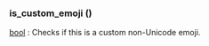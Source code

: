 ### is_custom_emoji () [](https://discordpy.readthedocs.io/en/stable/api.html#discord.PartialEmoji.is_custom_emoji)
[bool](https://docs.python.org/3/library/functions.html#bool) : Checks if this is a custom non-Unicode emoji.
